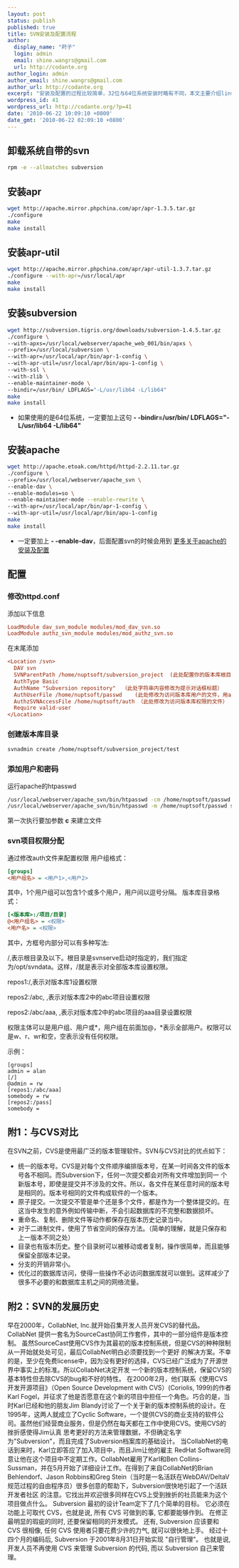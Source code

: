 ```yaml
---
layout: post
status: publish
published: true
title: SVN安装及配置流程
author:
  display_name: "莳子"
  login: admin
  email: shine.wangrs@gmail.com
  url: http://codante.org
author_login: admin
author_email: shine.wangrs@gmail.com
author_url: http://codante.org
excerpt: "安装及配置的过程比较简单，32位与64位系统安装时略有不同，本文主要介绍linux下svn服务器的安装配置及部署到apache的过程。"
wordpress_id: 41
wordpress_url: http://codante.org/?p=41
date: '2010-06-22 10:09:10 +0800'
date_gmt: '2010-06-22 02:09:10 +0800'
---
```


## 卸载系统自带的svn

```bash
rpm -e --allmatches subversion
```

## 安装apr

```bash
wget http://apache.mirror.phpchina.com/apr/apr-1.3.5.tar.gz
./configure
make
make install
```

## 安装apr-util

```bash
wget http://apache.mirror.phpchina.com/apr/apr-util-1.3.7.tar.gz
./configure --with-apr=/usr/local/apr
make
make install
```

## 安装subversion

```bash
wget http://subversion.tigris.org/downloads/subversion-1.4.5.tar.gz
./configure \
--with-apxs=/usr/local/webserver/apache_web_001/bin/apxs \
--prefix=/usr/local/subversion \
--with-apr=/usr/local/apr/bin/apr-1-config \
--with-apr-util=/usr/local/apr/bin/apu-1-config \
--with-ssl \
--with-zlib \
--enable-maintainer-mode \
--bindir=/usr/bin/ LDFLAGS="-L/usr/lib64 -L/lib64"
make
make install
```

* 如果使用的是64位系统，一定要加上这句 **- -bindir=/usr/bin/ LDFLAGS="-L/usr/lib64 -L/lib64"**

## 安装apache

```bash
wget http://apache.etoak.com/httpd/httpd-2.2.11.tar.gz
./configure \
--prefix=/usr/local/webserver/apache_svn \
--enable-dav \
--enable-modules=so \
--enable-maintainer-mode --enable-rewrite \
--with-apr=/usr/local/apr/bin/apr-1-config \
--with-apr-util=/usr/local/apr/bin/apu-1-config
make
make install
```

* 一定要加上 **- -enable-dav**，后面配置svn的时候会用到
[更多关于apache的安装及配置][0]

## 配置

### 修改httpd.conf

添加以下信息

```ini
LoadModule dav_svn_module modules/mod_dav_svn.so
LoadModule authz_svn_module modules/mod_authz_svn.so
```

在末尾添加

```ini
<Location /svn>
  DAV svn
  SVNParentPath /home/nuptsoft/subversion_project  (此处配置你的版本库根目录)
  AuthType Basic
  AuthName "Subversion repository"  （此处字符串内容修改为提示对话框标题）
  AuthUserFile /home/nuptsoft/passwd    (此处修改为访问版本库用户的文件，用apache 的 htpasswd命令生成)
  AuthzSVNAccessFile /home/nuptsoft/auth （此处修改为访问版本库权限的文件）
  Require valid-user
</Location>
```

### 创建版本库目录

```bash
svnadmin create /home/nuptsoft/subversion_project/test
```

### 添加用户和密码

运行apache的htpasswd

```bash
/usr/local/webserver/apache_svn/bin/htpasswd -cm /home/nuptsoft/passwd admin
/usr/local/webserver/apache_svn/bin/htpasswd -m /home/nuptsoft/passwd somebody
```

第一次执行要加参数 **c** 来建立文件

### svn项目权限分配

通过修改auth文件来配置权限
用户组格式：

```ini
[groups]
<用户组名> = <用户1>,<用户2>
```

其中，1个用户组可以包含1个或多个用户，用户间以逗号分隔。
版本库目录格式：

```ini
[<版本库>:/项目/目录]
@<用户组名> = <权限>
<用户名> = <权限>
```

其中，方框号内部分可以有多种写法:

/,表示根目录及以下。根目录是svnserve启动时指定的，我们指定为/opt/svndata。这样，/就是表示对全部版本库设置权限。

repos1:/,表示对版本库1设置权限

repos2:/abc, ,表示对版本库2中的abc项目设置权限

repos2:/abc/aaa, ,表示对版本库2中的abc项目的aaa目录设置权限

权限主体可以是用户组、用户或*，用户组在前面加@，*表示全部用户。权限可以是w、r、wr和空，空表示没有任何权限。


示例：

```
[groups]
admin = alan
[/]
@admin = rw
[repos1:/abc/aaa]
somebody = rw
[repos2:/pass]
somebody =
```

## 附1：与CVS对比

在SVN之前，CVS是使用最广泛的版本管理软件。SVN与CVS对比的优点如下：
* 统一的版本号。CVS是对每个文件顺序编排版本号，在某一时间各文件的版本号各不相同。而Subversion下，任何一次提交都会对所有文件增加到同一 个新版本号，即使是提交并不涉及的文件。所以，各文件在某任意时间的版本号是相同的。版本号相同的文件构成软件的一个版本。
* 原子提交。一次提交不管是单个还是多个文件，都是作为一个整体提交的。在这当中发生的意外例如传输中断，不会引起数据库的不完整和数据损坏。
* 重命名、复制、删除文件等动作都保存在版本历史记录当中。
* 对于二进制文件，使用了节省空间的保存方法。（简单的理解，就是只保存和上一版本不同之处）
* 目录也有版本历史。整个目录树可以被移动或者复制，操作很简单，而且能够保留全部版本记录。
* 分支的开销非常小。
* 优化过的数据库访问，使得一些操作不必访问数据库就可以做到。这样减少了很多不必要的和数据库主机之间的网络流量。

## 附2：SVN的发展历史

早在2000年，CollabNet, Inc.就开始召集开发人员开发CVS的替代品。CollabNet 提供一套名为SourceCast协同工作套件，其中的一部分组件是版本控制。 虽然SourceCast使用CVS作为其最初的版本控制系统，但是CVS的种种限制从一开始就处处可见，最后CollabNet明白必须要找到一个更好 的解决方案。不幸的是，至少在免费license中，因为没有更好的选择，CVS已经广泛成为了开源世界中事实上的标准。所以CollabNet决定开发 一个新的版本控制系统，保留CVS的基本特性但去除CVS的bug和不好的特性。
在2000年2月，他们联系《使用CVS开发开源项目》（Open Source Development with CVS）(Coriolis, 1999)的作者Karl Fogel，并征求了他是否愿意在这个新的项目中担任一个角色。巧合的是，当时Karl已经和他的朋友Jim Blandy讨论了一个关于新的版本控制系统的设计。在1995年，这两人就成立了Cyclic Software，一个提供CVS的商业支持的软件公司。虽然他们经营商业服务，但是仍然在每天都在工作中使用CVS。使用CVS的挫折感使得Jim认真 思考更好的方法来管理数据，不但确定名字为"Subversion"，而且完成了Subversion档案库的基础设计。
当CollabNet的电话到来时，Karl立即答应了加入项目中，而且Jim让他的雇主 RedHat Software同意让他在这个项目中不定期工作。CollabNet雇用了Karl和Ben Collins-Sussman，并在5月开始了详细设计工作。在得到了来自CollabNet的Brian Behlendorf、Jason Robbins和Greg Stein（当时是一名活跃在WebDAV/DeltaV规范过程的自由程序员）很多创意的帮助下，Subversion很快地引起了一个活跃开发者社区 的注意。它找出并欢迎很多同样在CVS上受到挫折的社员能来为这个项目做点什么。
Subversion 最初的设计Team定下了几个简单的目标。 它必须在功能上可取代 CVS，也就是说, 所有 CVS 可做到的事, 它都要能够作到。 在修正最明显的瑕疵的同时, 还要保留相同的开发模式。 还有, Subversion 应该要和 CVS 很相像, 任何 CVS 使用者只要花费少许的力气, 就可以很快地上手。
经过十四个月的编码后, Subversion 于2001年8月31日开始实现 "自行管理"。 也就是说, 开发人员不再使用 CVS 来管理 Subversion 的代码, 而以 Subversion 自己来管理。

[0]: /blog/2010/06/23/apache-install-and-configuration.html